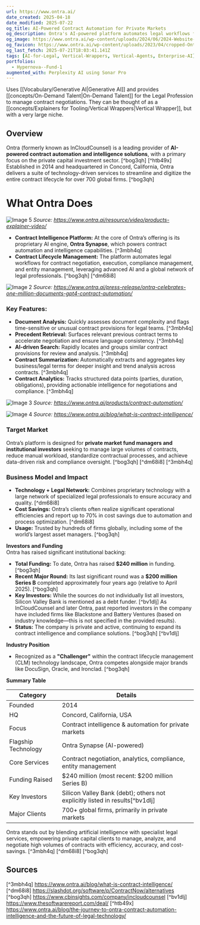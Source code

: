 ```yaml
---
url: https://www.ontra.ai/
date_created: 2025-04-18
date_modified: 2025-07-22
og_title: AI-Powered Contract Automation for Private Markets
og_description: Ontra's AI-powered platform automates legal workflows for private markets, streamlining contract management, fund compliance, and entity management for 700+ firms globally.
og_image: https://www.ontra.ai/wp-content/uploads/2024/06/2024-Website-Refresh-Homepage-Social-Card-V2-1200x630-1.png
og_favicon: https://www.ontra.ai/wp-content/uploads/2023/04/cropped-Ontra_Logo_Rebrand_512x512_Favicon-250x250.png
og_last_fetch: 2025-07-21T18:03:41.141Z
tags: [AI-for-Legal, Vertical-Wrappers, Vertical-Agents, Enterprise-AI]
portfolios:
  - Hypernova--Fund-1
augmented_with: Perplexity AI using Sonar Pro
---
```


Uses [[Vocabulary/Generative AI|Generative AI]] and provides [[concepts/On-Demand Talent|On-Demand Talent]] for the Legal Profession to manage contract negotiations. They can be thought of as a [[concepts/Explainers for Tooling/Vertical Wrappers|Vertical Wrapper]], but with a very large niche. 

## **Overview**  
Ontra (formerly known as InCloudCounsel) is a leading provider of **AI-powered contract automation and intelligence solutions**, with a primary focus on the private capital investment sector. [^bog3qh] [^htb49x] Established in 2014 and headquartered in Concord, California, Ontra delivers a suite of technology-driven services to streamline and digitize the entire contract lifecycle for over 700 global firms. [^bog3qh]

# **What Ontra Does**

![Image 5](https://www.ontra.ai/wp-content/uploads/2023/06/Video_Ontra_Products_Explainer_Social_Card_1200x630.png)
*Source: https://www.ontra.ai/resource/video/products-explainer-video/*


- **Contract Intelligence Platform:** At the core of Ontra’s offering is its proprietary AI engine, **Ontra Synapse**, which powers contract automation and intelligence capabilities. [^3mbh4q]
- **Contract Lifecycle Management:** The platform automates legal workflows for contract negotiation, execution, compliance management, and entity management, leveraging advanced AI and a global network of legal professionals. [^bog3qh] [^dm68i8]


![Image 2](https://www.ontra.ai/wp-content/uploads/2024/01/Contract_Automation_Newsroom_Social_Card_1200x630.png)
*Source: https://www.ontra.ai/press-release/ontra-celebrates-one-million-documents-gpt4-contract-automation/*


### **Key Features:**
  - **Document Analysis:** Quickly assesses document complexity and flags time-sensitive or unusual contract provisions for legal teams. [^3mbh4q]
  - **Precedent Retrieval:** Surfaces relevant previous contract terms to accelerate negotiation and ensure language consistency. [^3mbh4q]
  - **AI-driven Search:** Rapidly locates and groups similar contract provisions for review and analysis. [^3mbh4q]
  - **Contract Summarization:** Automatically extracts and aggregates key business/legal terms for deeper insight and trend analysis across contracts. [^3mbh4q]
  - **Contract Analytics:** Tracks structured data points (parties, duration, obligations), providing actionable intelligence for negotiations and compliance. [^3mbh4q]


![Image 3](https://www.ontra.ai/wp-content/uploads/2024/10/M136_Ontra_Contract-Automation_Digital-Playbook_Left_2.png)
*Source: https://www.ontra.ai/products/contract-automation/*



![Image 4](https://www.ontra.ai/wp-content/uploads/2023/06/Blog_Inline_image_automation_and_intelligence.png)
*Source: https://www.ontra.ai/blog/what-is-contract-intelligence/*


### **Target Market**  
Ontra’s platform is designed for **private market fund managers and institutional investors** seeking to manage large volumes of contracts, reduce manual workload, standardize contractual processes, and achieve data-driven risk and compliance oversight. [^bog3qh] [^dm68i8] [^3mbh4q]

### **Business Model and Impact**  
- **Technology + Legal Network:** Combines proprietary technology with a large network of specialized legal professionals to ensure accuracy and quality. [^dm68i8]
- **Cost Savings:** Ontra’s clients often realize significant operational efficiencies and report up to 70% in cost savings due to automation and process optimization. [^dm68i8]
- **Usage:** Trusted by hundreds of firms globally, including some of the world’s largest asset managers. [^bog3qh]

**Investors and Funding**  
Ontra has raised significant institutional backing:

- **Total Funding:** To date, Ontra has raised **$240 million** in funding. [^bog3qh]
- **Recent Major Round:** Its last significant round was a **$200 million Series B** completed approximately four years ago (relative to April 2025). [^bog3qh]
- **Key Investors:** While the sources do not individually list all investors, Silicon Valley Bank is mentioned as a debt funder. [^bv1dlj] As InCloudCounsel and later Ontra, past reported investors in the company have included firms like Blackstone and Battery Ventures (based on industry knowledge—this is not specified in the provided results).
- **Status:** The company is private and active, continuing to expand its contract intelligence and compliance solutions. [^bog3qh] [^bv1dlj]

**Industry Position**
- Recognized as a **"Challenger"** within the contract lifecycle management (CLM) technology landscape, Ontra competes alongside major brands like DocuSign, Oracle, and Ironclad. [^bog3qh]

**Summary Table**

| Category              | Details                                       |
|-----------------------|-----------------------------------------------|
| Founded               | 2014                                          |
| HQ                    | Concord, California, USA                      |
| Focus                 | Contract intelligence & automation for private markets |
| Flagship Technology   | Ontra Synapse (AI-powered)                    |
| Core Services         | Contract negotiation, analytics, compliance, entity management |
| Funding Raised        | $240 million (most recent: $200 million Series B) |
| Key Investors         | Silicon Valley Bank (debt); others not explicitly listed in results[^bv1dlj] |
| Major Clients         | 700+ global firms, primarily in private markets |

Ontra stands out by blending artificial intelligence with specialist legal services, empowering private capital clients to manage, analyze, and negotiate high volumes of contracts with efficiency, accuracy, and cost-savings. [^3mbh4q] [^dm68i8] [^bog3qh]

## Sources

[^3mbh4q] https://www.ontra.ai/blog/what-is-contract-intelligence/
[^dm68i8] https://slashdot.org/software/p/ContractNow/alternatives
[^bog3qh] https://www.cbinsights.com/company/incloudcounsel
[^bv1dlj] https://www.thesoftwarereport.com/deal/
[^htb49x] https://www.ontra.ai/blog/the-journey-to-ontra-contract-automation-intelligence-and-the-future-of-legal-technology/
